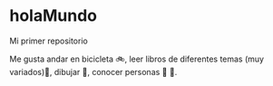# holaMundo

Mi primer repositorio

Me gusta andar en bicicleta :bike:, leer libros de diferentes temas (muy variados):book:, dibujar :pencil:, conocer personas :boy: :girl:.

